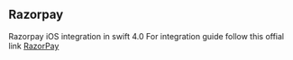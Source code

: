 ## Razorpay ##
Razorpay iOS integration in swift 4.0
For integration guide  follow this offial link
[RazorPay](https://razorpay.com/docs/ios/#ios-9-update)
